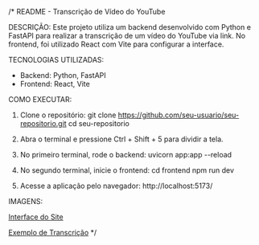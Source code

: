 /*
README - Transcrição de Vídeo do YouTube

DESCRIÇÃO:
Este projeto utiliza um backend desenvolvido com Python e FastAPI para realizar a transcrição de um vídeo do YouTube via link. No frontend, foi utilizado React com Vite para configurar a interface.

TECNOLOGIAS UTILIZADAS:
- Backend: Python, FastAPI
- Frontend: React, Vite

COMO EXECUTAR:

1. Clone o repositório:
   git clone https://github.com/seu-usuario/seu-repositorio.git
   cd seu-repositorio

2. Abra o terminal e pressione Ctrl + Shift + 5 para dividir a tela.

3. No primeiro terminal, rode o backend:
   uvicorn app:app --reload

4. No segundo terminal, inicie o frontend:
   cd frontend
   npm run dev

5. Acesse a aplicação pelo navegador:
   http://localhost:5173/

IMAGENS:

[Interface do Site](/imagem/site-trancription.png)

[Exemplo de Transcrição](/imagem/site-trancription2.png)
*/
